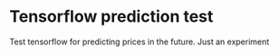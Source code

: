 # Tensorflow prediction test

Test tensorflow for predicting prices in the future. Just an experiment

